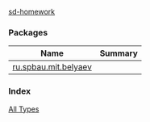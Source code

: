 [sd-homework](.)

### Packages

| Name | Summary |
|---|---|
| [ru.spbau.mit.belyaev](ru.spbau.mit.belyaev/index.md) |  |

### Index

[All Types](alltypes/index.md)